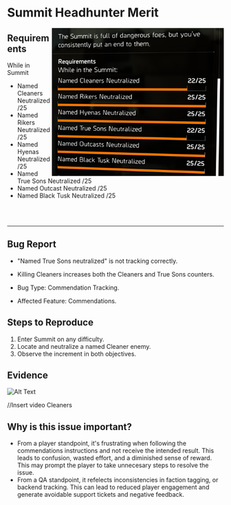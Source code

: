 # Summit Headhunter Merit
<img align="right" src="Media/Summit-Headhunter-Merit-Commendation-Desc.png" alt="Image of the Requirements of the Summit Headhunter Merit" width="400">

## Requirements
While in Summit
- Named Cleaners Neutralized /25
- Named Rikers Neutralized /25
- Named Hyenas Neutralized /25
- Named True Sons Neutralized /25
- Named Outcast Neutralized /25
- Named Black Tusk Neutralized /25

<br />
<br />

---

## Bug Report

- "Named True Sons neutralized" is not tracking correctly.
- Killing Cleaners increases both the Cleaners and True Sons counters.

- Bug Type: Commendation Tracking.
- Affected Feature: Commendations.

## Steps to Reproduce
1. Enter Summit on any difficulty.
2. Locate and neutralize a named Cleaner enemy.
3. Observe the increment in both objectives.

## Evidence

![Alt Text](https://drive.google.com/file/d/1v6TfY66cSS4DOpI_OY1qV6-5kwvg0WKW/view)

//Insert video Cleaners

## Why is this issue important?
- From a player standpoint, it's frustrating when following the commendations instructions and not receive the intended result. This leads to confusion, wasted effort, and a diminished sense of reward. This may prompt the player to take unnecesary steps to resolve the issue.
- From a QA standpoint, it refelects inconsistencies in faction tagging, or backend tracking. This can lead to reduced player engagement and generate avoidable support tickets and negative feedback.
